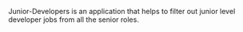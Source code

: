 Junior-Developers is an application that helps to filter out junior level developer jobs from all the senior roles.
